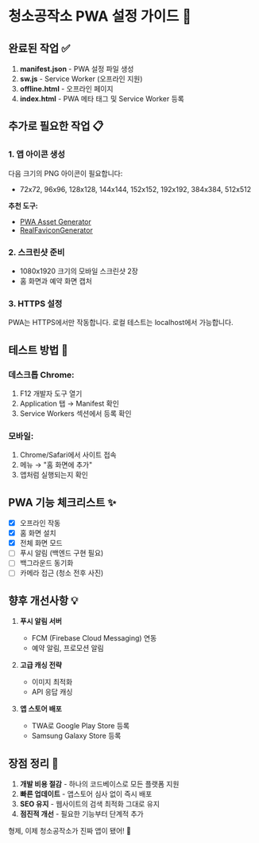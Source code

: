 # 청소공작소 PWA 설정 가이드 🚀

## 완료된 작업 ✅

1. **manifest.json** - PWA 설정 파일 생성
2. **sw.js** - Service Worker (오프라인 지원)
3. **offline.html** - 오프라인 페이지
4. **index.html** - PWA 메타 태그 및 Service Worker 등록

## 추가로 필요한 작업 📋

### 1. 앱 아이콘 생성
다음 크기의 PNG 아이콘이 필요합니다:
- 72x72, 96x96, 128x128, 144x144, 152x152, 192x192, 384x384, 512x512

**추천 도구:**
- [PWA Asset Generator](https://progressier.com/pwa-icons-and-ios-splash-screen-generator)
- [RealFaviconGenerator](https://realfavicongenerator.net/)

### 2. 스크린샷 준비
- 1080x1920 크기의 모바일 스크린샷 2장
- 홈 화면과 예약 화면 캡처

### 3. HTTPS 설정
PWA는 HTTPS에서만 작동합니다. 로컬 테스트는 localhost에서 가능합니다.

## 테스트 방법 🧪

### 데스크톱 Chrome:
1. F12 개발자 도구 열기
2. Application 탭 → Manifest 확인
3. Service Workers 섹션에서 등록 확인

### 모바일:
1. Chrome/Safari에서 사이트 접속
2. 메뉴 → "홈 화면에 추가"
3. 앱처럼 실행되는지 확인

## PWA 기능 체크리스트 ✨

- [x] 오프라인 작동
- [x] 홈 화면 설치
- [x] 전체 화면 모드
- [ ] 푸시 알림 (백엔드 구현 필요)
- [ ] 백그라운드 동기화
- [ ] 카메라 접근 (청소 전후 사진)

## 향후 개선사항 💡

1. **푸시 알림 서버**
   - FCM (Firebase Cloud Messaging) 연동
   - 예약 알림, 프로모션 알림

2. **고급 캐싱 전략**
   - 이미지 최적화
   - API 응답 캐싱

3. **앱 스토어 배포**
   - TWA로 Google Play Store 등록
   - Samsung Galaxy Store 등록

## 장점 정리 🎯

1. **개발 비용 절감** - 하나의 코드베이스로 모든 플랫폼 지원
2. **빠른 업데이트** - 앱스토어 심사 없이 즉시 배포
3. **SEO 유지** - 웹사이트의 검색 최적화 그대로 유지
4. **점진적 개선** - 필요한 기능부터 단계적 추가

형제, 이제 청소공작소가 진짜 앱이 됐어! 🎉
